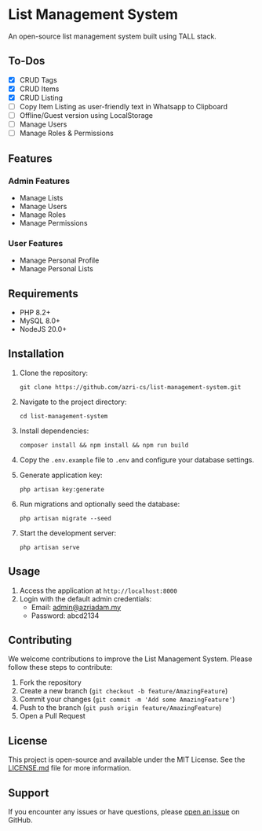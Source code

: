 # List Management System

An open-source list management system built using TALL stack.

## To-Dos
- [x] CRUD Tags
- [x] CRUD Items
- [x] CRUD Listing
- [ ] Copy Item Listing as user-friendly text in Whatsapp to Clipboard
- [ ] Offline/Guest version using LocalStorage
- [ ] Manage Users
- [ ] Manage Roles & Permissions

## Features

### Admin Features
- Manage Lists
- Manage Users
- Manage Roles
- Manage Permissions

### User Features
- Manage Personal Profile
- Manage Personal Lists

## Requirements

- PHP 8.2+
- MySQL 8.0+
- NodeJS 20.0+

## Installation

1. Clone the repository:
   ```
   git clone https://github.com/azri-cs/list-management-system.git
   ```

2. Navigate to the project directory:
   ```
   cd list-management-system
   ```

3. Install dependencies:
   ```
   composer install && npm install && npm run build
   ```

4. Copy the `.env.example` file to `.env` and configure your database settings.

5. Generate application key:
   ```
   php artisan key:generate
   ```

6. Run migrations and optionally seed the database:
   ```
   php artisan migrate --seed
   ```

7. Start the development server:
   ```
   php artisan serve
   ```

## Usage

1. Access the application at `http://localhost:8000`
2. Login with the default admin credentials:
    - Email: admin@azriadam.my
    - Password: abcd2134

## Contributing

We welcome contributions to improve the List Management System. Please follow these steps to contribute:

1. Fork the repository
2. Create a new branch (`git checkout -b feature/AmazingFeature`)
3. Commit your changes (`git commit -m 'Add some AmazingFeature'`)
4. Push to the branch (`git push origin feature/AmazingFeature`)
5. Open a Pull Request

## License

This project is open-source and available under the MIT License. See the [LICENSE.md](LICENSE.md) file for more information.

## Support

If you encounter any issues or have questions, please [open an issue](https://github.com/azri-cs/list-management-system/issues) on GitHub.
